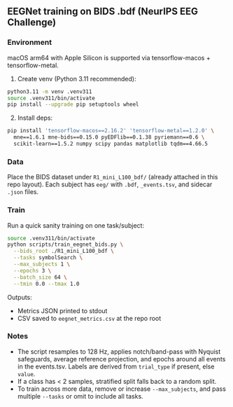 ## EEGNet training on BIDS .bdf (NeurIPS EEG Challenge)

### Environment

macOS arm64 with Apple Silicon is supported via tensorflow-macos + tensorflow-metal.

1) Create venv (Python 3.11 recommended):

```bash
python3.11 -m venv .venv311
source .venv311/bin/activate
pip install --upgrade pip setuptools wheel
```

2) Install deps:

```bash
pip install 'tensorflow-macos==2.16.2' 'tensorflow-metal==1.2.0' \
  mne==1.6.1 mne-bids==0.15.0 pyEDFlib==0.1.38 pyriemann==0.6 \
  scikit-learn==1.5.2 numpy scipy pandas matplotlib tqdm==4.66.5
```

### Data

Place the BIDS dataset under `R1_mini_L100_bdf/` (already attached in this repo layout). Each subject has `eeg/` with `.bdf`, `_events.tsv`, and sidecar `.json` files.

### Train

Run a quick sanity training on one task/subject:

```bash
source .venv311/bin/activate
python scripts/train_eegnet_bids.py \
  --bids_root ./R1_mini_L100_bdf \
  --tasks symbolSearch \
  --max_subjects 1 \
  --epochs 3 \
  --batch_size 64 \
  --tmin 0.0 --tmax 1.0
```

Outputs:
- Metrics JSON printed to stdout
- CSV saved to `eegnet_metrics.csv` at the repo root

### Notes

- The script resamples to 128 Hz, applies notch/band-pass with Nyquist safeguards, average reference projection, and epochs around all events in the events.tsv. Labels are derived from `trial_type` if present, else `value`.
- If a class has < 2 samples, stratified split falls back to a random split.
- To train across more data, remove or increase `--max_subjects`, and pass multiple `--tasks` or omit to include all tasks.


